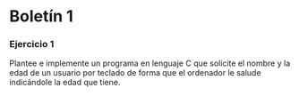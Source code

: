 # Boletín 1

### Ejercicio 1

Plantee e implemente un programa en lenguaje C que solicite el nombre y la edad de un usuario por teclado de forma que
el ordenador le salude indicándole la edad que tiene.

<code-block src="./Boletin_1/Ejercicio_01.c" lang="C" collapsible="true" collapsed-title="Mostrar Respuesta"/>